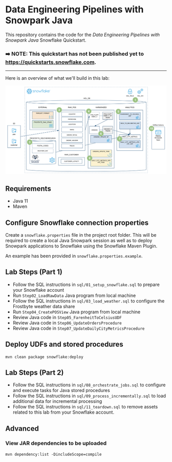 # Data Engineering Pipelines with Snowpark Java
This repository contains the code for the *Data Engineering Pipelines with Snowpark Java* Snowflake Quickstart.

### ➡️ NOTE: This quickstart has not been published yet to https://quickstarts.snowflake.com.

___
Here is an overview of what we'll build in this lab:

<img src="images/demo_overview.png" width=800px>

## Requirements

- Java 11
- Maven

## Configure Snowflake connection properties
Create a `snowflake.properties` file in the project root folder. This will be required to create a local Java Snowpark session as well as to deploy Snowpark applications to Snowflake using the Snowflake Maven Plugin.  

An example has been provided in `snowflake.properties.example`.

## Lab Steps (Part 1)
- Follow the SQL instructions in `sql/01_setup_snowflake.sql` to prepare your Snowflake account
- Run `Step02_LoadRawData` Java program from local machine
- Follow the SQL instructions in `sql/03_load_weather.sql` to configure the Frostbyte weather data share
- Run `Step04_CreatePOSView` Java program from local machine
- Review Java code in `Step05_FarenheitToCelsiusUDF`
- Review Java code in `Step06_UpdateOrdersProcedure`
- Review Java code in `Step07_UpdateDailyCityMetricsProcedure`

## Deploy UDFs and stored procedures

```
mvn clean package snowflake:deploy
```

## Lab Steps (Part 2)
- Follow the SQL instructions in `sql/08_orchestrate_jobs.sql` to configure and execute tasks for Java stored procedures
- Follow the SQL instructions in `sql/09_process_incrementally.sql` to load additional data for incremental processing
- Follow the SQL instructions in `sql/11_teardown.sql` to remove assets related to this lab from your Snowflake account.



## Advanced

### View JAR dependencies to be uploaded

```
mvn dependency:list -DincludeScope=compile
```